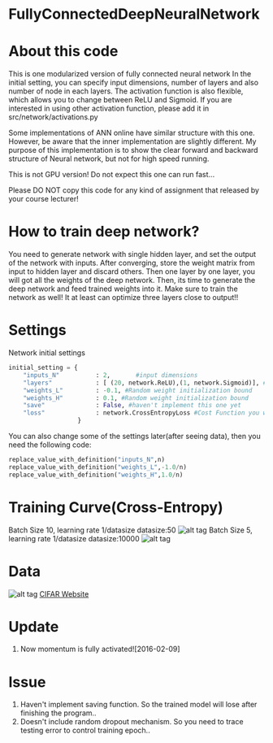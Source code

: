 # FullyConnectedDeepNeuralNetwork

About this code
===
This is one modularized version of fully connected neural network
In the initial setting, you can specify input dimensions, number of layers and
also number of node in each layers. The activation function is also flexible,
which allows you to change between ReLU and Sigmoid. If you are interested in
using other activation function, please add it in src/network/activations.py

Some implementations of ANN online have similar structure with this one. However,
be aware that the inner implementation are slightly different. My purpose of this
implementation is to show the clear forward and backward structure of Neural
network, but not for high speed running.

This is not GPU version! Do not expect this one can run fast...

Please DO NOT copy this code for any kind of assignment that released by your
course lecturer! 

How to train deep network?
===
You need to generate network with single hidden layer, and set the output of the 
network with inputs. After converging, store the weight matrix from input to
hidden layer and discard others. Then one layer by one layer, you will got all the
weights of the deep network. Then, its time to generate the deep network and feed
trained weights into it. Make sure to train the network as well! It at least can
optimize three layers close to output!!

Settings
===
Network initial settings
```python
initial_setting = {
    "inputs_N"          : 2,       #input dimensions
    "layers"            : [ (20, network.ReLU),(1, network.Sigmoid)], #(number of node, type of nonlinear function)
    "weights_L"         : -0.1, #Random weight initialization bound    
    "weights_H"         : 0.1, #Random weight initialization bound      
    "save"              : False, #haven't implement this one yet  
    "loss"              : network.CrossEntropyLoss #Cost Function you want to use Cross-Entropy or Mean Squared Error 
                   }
```

You can also change some of the settings later(after seeing data), then you need the following code:
```python
replace_value_with_definition("inputs_N",n)
replace_value_with_definition("weights_L",-1.0/n)
replace_value_with_definition("weights_H",1.0/n)
```

Training Curve(Cross-Entropy)
===
Batch Size 10, learning rate 1/datasize datasize:50
![alt tag](https://github.com/wuga214/FullyConnectedDeepNeuralNetwork/blob/master/Train.png)
Batch Size 5, learning rate 1/datasize datasize:10000
![alt tag](https://github.com/wuga214/FullyConnectedDeepNeuralNetwork/blob/master/dnn_curve.png)

Data
===
![alt tag](https://github.com/wuga214/FullyConnectedDeepNeuralNetwork/blob/master/DATA.png)
[CIFAR Website](https://www.cs.toronto.edu/~kriz/cifar.html)

Update
===
1. Now momentum is fully activated![2016-02-09]

Issue
===
1. Haven't implement saving function. So the trained model will lose after finishing the program..
2. Doesn't include random dropout mechanism. So you need to trace testing error to control training epoch..
